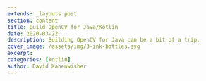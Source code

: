 ```yaml
---
extends: _layouts.post
section: content
title: Build OpenCV for Java/Kotlin
date: 2020-03-22
description: Building OpenCV for Java can be a bit of a trip.
cover_image: /assets/img/3-ink-bottles.svg
excerpt: 
categories: [kotlin]
author: David Kanenwisher
---
```


